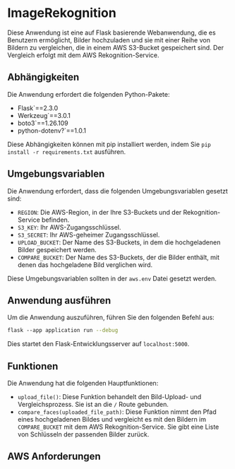# ImageRekognition

Diese Anwendung ist eine auf Flask basierende Webanwendung, die es Benutzern ermöglicht, Bilder hochzuladen und sie mit einer Reihe von Bildern zu vergleichen, die in einem AWS S3-Bucket gespeichert sind. Der Vergleich erfolgt mit dem AWS Rekognition-Service.

## Abhängigkeiten

Die Anwendung erfordert die folgenden Python-Pakete:

- Flask`==2.3.0
- Werkzeug`==3.0.1
- boto3`==1.26.109
- python-dotenv?`==1.0.1

Diese Abhängigkeiten können mit pip installiert werden, indem Sie `pip install -r requirements.txt` ausführen.

## Umgebungsvariablen

Die Anwendung erfordert, dass die folgenden Umgebungsvariablen gesetzt sind:

- `REGION`: Die AWS-Region, in der Ihre S3-Buckets und der Rekognition-Service befinden.
- `S3_KEY`: Ihr AWS-Zugangsschlüssel.
- `S3_SECRET`: Ihr AWS-geheimer Zugangsschlüssel.
- `UPLOAD_BUCKET`: Der Name des S3-Buckets, in dem die hochgeladenen Bilder gespeichert werden.
- `COMPARE_BUCKET`: Der Name des S3-Buckets, der die Bilder enthält, mit denen das hochgeladene Bild verglichen wird.

Diese Umgebungsvariablen sollten in der `aws.env` Datei gesetzt werden. 

## Anwendung ausführen

Um die Anwendung auszuführen, führen Sie den folgenden Befehl aus:

```bash
flask --app application run --debug
```

Dies startet den Flask-Entwicklungsserver auf `localhost:5000`.


## Funktionen

Die Anwendung hat die folgenden Hauptfunktionen:

- `upload_file()`: Diese Funktion behandelt den Bild-Upload- und Vergleichsprozess. Sie ist an die `/` Route gebunden.
- `compare_faces(uploaded_file_path)`: Diese Funktion nimmt den Pfad eines hochgeladenen Bildes und vergleicht es mit den Bildern im `COMPARE_BUCKET` mit dem AWS Rekognition-Service. Sie gibt eine Liste von Schlüsseln der passenden Bilder zurück.



## AWS Anforderungen






